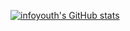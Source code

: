 [![infoyouth's GitHub stats](https://github-readme-stats.vercel.app/api?username=infoyouth)](https://github.com/anuraghazra/github-readme-stats)
